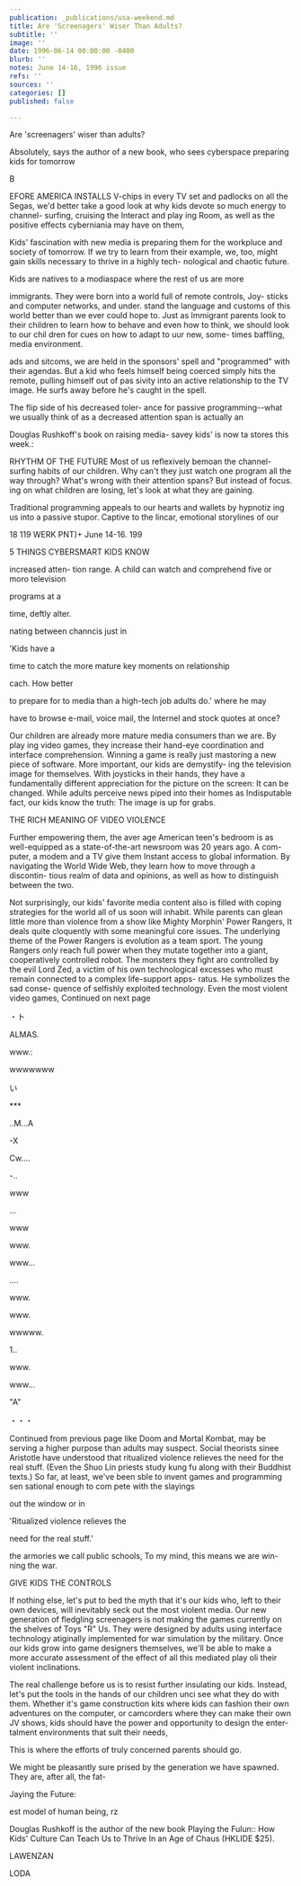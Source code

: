 ```yaml
---
publication: _publications/usa-weekend.md
title: Are 'Screenagers' Wiser Than Adults?
subtitle: ''
image: ''
date: 1996-06-14 00:00:00 -0400
blurb: ''
notes: June 14-16, 1996 issue
refs: ''
sources: ''
categories: []
published: false

---
```

Are 'screenagers' wiser than adults? 

Absolutely, says the author of a new book, who sees cyberspace preparing kids for tomorrow 

B 

EFORE AMERICA INSTALLS V-chips in every TV set and padlocks on all the Segas, we'd better take a good look at why kids devote so much energy to channel- surfing, cruising the Interact and play ing Room, as well as the positive effects cyberniania may have on them, 

Kids' fascination with new media is preparing them for the workpluce and society of tomorrow. If we try to learn from their example, we, too, might gain skills necessary to thrive in a highly tech- nological and chaotic future. 

Kids are natives to a modiaspace where the rest of us are more 

immigrants. They were born into a world full of remote controls, Joy- sticks and computer networks, and under. stand the language and customs of this world better than we ever could hope to. Just as Immigrant parents look to their children to learn how to behave and even how to think, we should look to our chil dren for cues on how to adapt to uur new, some- times baffling, media environment. 

ads and sitcoms, we are held in the sponsors' spell and "programmed" with their agendas. But a kid who feels himself being coerced simply hits the remote, pulling himself out of pas sivity into an active relationship to the TV image. He surfs away before he's caught in the spell. 

The flip side of his decreased toler- ance for passive programming--what we usually think of as a decreased attention span is actually an 

Douglas Rushkoff's book on raising media- savey kids' is now ta stores this week.: 

RHYTHM OF THE FUTURE Most of us reflexively bemoan the channel-surfing habits of our children. Why can't they just watch one program all the way through? What's wrong with their attention spans? But instead of focus. ing on what children are losing, let's look at what they are gaining. 

Traditional programming appeals to our hearts and wallets by hypnotiz ing us into a passive stupor. Captive to the lincar, emotional storylines of our 

18 119 WERK PNT)+ June 14-16. 199 

5 THINGS CYBERSMART KIDS KNOW 

increased atten- tion range. A child can watch and comprehend five or moro television 

programs at a 

time, deftly alter. 

nating between channcis just in 

'Kids have a 

time to catch the more mature key moments on relationship 

cach. How better 

to prepare for to media than a high-tech job adults do.' where he may 

have to browse e-mail, voice mail, the Internel and stock quotes at once? 

Our children are already more mature media consumers than we are. By play ing video games, they increase their hand-eye coordination and interface comprehension. Winning a game is really just mastoring a new piece of software. More important, our kids are demystify- ing the television image for themselves. With joysticks in their hands, they have a fundamentally different appreciation for the picture on the screen: It can be changed. While adults perceive news piped into their homes as Indisputable fact, our kids know the truth: The image is up for grabs. 

THE RICH MEANING OF VIDEO VIOLENCE 

Further empowering them, the aver age American teen's bedroom is as well-equipped as a state-of-the-art newsroom was 20 years ago. A com- puter, a modem and a TV give them Instant access to global information. By navigating the World Wide Web, they learn how to move through a discontin- tious realm of data and opinions, as well as how to distinguish between the two. 

Not surprisingly, our kids' favorite media content also is filled with coping strategies for the world all of us soon will inhabit. While parents can glean little more than violence from a show like Mighty Morphin' Power Rangers, It deals quite cloquently with some meaningful core issues. The underlying theme of the Power Rangers is evolution as a team sport. The young Rangers only reach full power when they mutate together into a giant, cooperatively controlled robot. The monsters they fight aro controlled by the evil Lord Zed, a victim of his own technological excesses who must remain connected to a complex life-support apps- ratus. He symbolizes the sad conse- quence of selfishly exploited technology. Even the most violent video games, Continued on next page 

・ト 

ALMAS. 

www.: 

wwwwwww 

い 

\*** 

..M...A 

\-X 

Cw.... 

\-.. 

www 

... 

www 

www. 

www... 

.... 

www. 

www. 

wwwww. 

1\.. 

www. 

www... 

"A" 

・・・ 

Continued from previous page like Doom and Mortal Kombat, may be serving a higher purpose than adults may suspect. Social theorists sinee Aristotle have understood that ritualized violence relieves the need for the real stuff. (Even the Shuo Lin priests study kung fu along with their Buddhist texts.) So far, at least, we've been sble to invent games and programming sen sational enough to com pete with the slayings 

out the window or in 

'Ritualized violence relieves the 

need for the real stuff.' 

the armories we call public schools, To my mind, this means we are win- ning the war. 

GIVE KIDS THE CONTROLS 

If nothing else, let's put to bed the myth that it's our kids who, left to their own devices, will inevitably seck out the most violent media. Our new generation of fledgling screenagers is not making the games currently on the shelves of Toys "R" Us. They were designed by adults using interface technology atiginally implemented for war simulation by the military. Once our kids grow into game designers themselves, we'll be able to make a more accurate assessment of the effect of all this mediated play oli their violent inclinations. 

The real challenge before us is to resist further insulating our kids. Instead, let's put the tools in the hands of our children unci see what they do with them. Whether it's game construction kits where kids can fashion their own adventures on the computer, or camcorders where they can make their own JV shows, kids should have the power and opportunity to design the enter- talment environments that sult their needs, 

This is where the efforts of truly concerned parents should go. 

We might be pleasantly sure prised by the generation we have spawned. They are, after all, the fat- 

Jaying the Future: 

est model of human being, rz 

Douglas Rushkoff is the author of the new book Playing the Fulun:: How Kids' Culture Can Teach Us to Thrive In an Age of Chaus (HKLIDE $25). 

LAWENZAN 

LODA